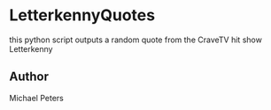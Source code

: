 # LetterkennyQuotes
this python script outputs a random quote from the CraveTV hit show Letterkenny
## Author
Michael Peters
